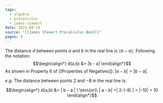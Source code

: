 ```yaml
---
tags:
  - algebra
  - precalculus
  - james-stewart
date: 2023-09-14
source: "[[James Stewart Precalculus Book]]"
pages: 9
---
```

The distance $d$ between points $a$ and $b$ in the real line is $\mid b - a \mid$.
Following the notation:
$$\begin{align*}
d(a,b) &=  |b - a|
\end{align*}$$
As shown in Property 6 of [[Properties of Negatives]]: $| a - b | = | b - a |$.

$e.g.$ The distance between points $2$ and $-8$ in the real line is:

$$\begin{align*}
d(a,b) &= | b - a | \ \text{or}\ | a - b| =| 2-(-8) | = |-10| = 10   
\end{align*}$$

